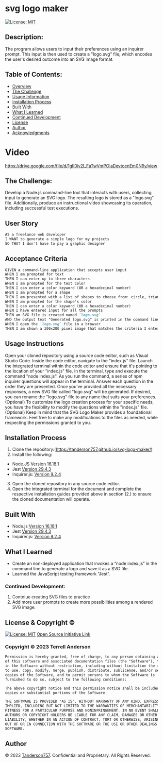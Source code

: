 #  svg logo maker
[![License: MIT](https://img.shields.io/badge/License-MIT-yellow.svg)](https://opensource.org/licenses/MIT)
  
## Description:
The program allows users to input their preferences using an inquirer prompt. This input is then used to create a "logo.svg" file, which encodes the user's desired outcome into an SVG image format.

## Table of Contents:
- [Overview](#Overview)
- [The Challenge](#The-Challenge)
- [Usage Information](#Usage-Information)
- [Installation Process](#Installation-Process)
- [Built With](#Built-With)
- [What I Learned](#What-I-Learned)
- [Continued Development](#Continued-Development)
- [License](#License)
- [Author](#Author)
- [Acknowledgments](#Acknowledgments)

# Video
https://drive.google.com/file/d/1gII0iv2I_FaTwVmPOlaDevtocnEm0N9y/view

## The Challenge:
Develop a Node.js command-line tool that interacts with users, collecting input to generate an SVG logo. The resulting logo is stored as a "logo.svg" file. Additionally, produce an instructional video showcasing its operation, including successful test executions.


## User Story
```md
AS a freelance web developer
I WANT to generate a simple logo for my projects
SO THAT I don't have to pay a graphic designer
```

## Acceptance Criteria
```md
GIVEN a command-line application that accepts user input
WHEN I am prompted for text
THEN I can enter up to three characters
WHEN I am prompted for the text color
THEN I can enter a color keyword (OR a hexadecimal number)
WHEN I am prompted for a shape
THEN I am presented with a list of shapes to choose from: circle, triangle, and square
WHEN I am prompted for the shape's color
THEN I can enter a color keyword (OR a hexadecimal number)
WHEN I have entered input for all the prompts
THEN an SVG file is created named `logo.svg`
AND the output text "Generated logo.svg" is printed in the command line
WHEN I open the `logo.svg` file in a browser
THEN I am shown a 300x200 pixel image that matches the criteria I entered
```

## Usage Instructions
Open your cloned repository using a source code editor, such as Visual Studio Code.
Inside the code editor, navigate to the "index.js" file.
Launch the integrated terminal within the code editor and ensure that it's pointing to the location of your "index.js" file.
In the terminal, type and execute the command "node index.js".
As you run the command, a series of npm inquirer questions will appear in the terminal. Answer each question in the order they are presented.
Once you've provided all the necessary responses, a new SVG file called "logo.svg" will be generated.
If desired, you can rename the "logo.svg" file to any name that suits your preferences.
(Optional) To customize the logo creation process for your specific needs, you have the flexibility to modify the questions within the "index.js" file.
(Optional) Keep in mind that the SVG Logo Maker provides a foundational framework. Feel free to make any modifications to the files as needed, while respecting the permissions granted to you.







## Installation Process
1. Clone the repository:(https://tanderson757.github.io/svg-logo-maker/)
2. Install the following: 
- Node.JS [Version 16.18.1](https://nodejs.org/en/blog/release/v16.18.1/)
- Jest [Version 29.4.3](https://www.npmjs.com/package/jest)
- Inquirer.js: [Version 8.2.4](https://www.npmjs.com/package/inquirer/v/8.2.4)
3. Open the cloned repository in any source code editor.
4. Open the integrated terminal for the document and complete the respective installation guides provided above in section (2.) to ensure the cloned documentation will operate.

## Built With
- Node.js [Version 16.18.1](https://nodejs.org/en/blog/release/v16.18.1/)
- Jest [Version 29.4.3](https://www.npmjs.com/package/jest)
- Inquirer.js: [Version 8.2.4](https://www.npmjs.com/package/inquirer/v/8.2.4)

## What I Learned
- Create an non-deployed application that invokes a “node index.js” in the command line to generate a logo and save it as a SVG file.
- Learned the JavaScript testing framework "Jest".
### Continued Development:
1. Contniue creating SVG files to practice
2. Add more user prompts to create more possibilities among a rendered SVG image.
## License & Copyright ©
  
[![License: MIT](https://img.shields.io/badge/License-MIT-yellow.svg)](https://opensource.org/licenses/MIT) [Open Source Initiative Link](https://opensource.org/licenses/MIT)

### Copyright © 2023 Terrell Anderson
```md
Permission is hereby granted, free of charge, to any person obtaining a copy
of this software and associated documentation files (the "Software"), to deal
in the Software without restriction, including without limitation the rights
to use, copy, modify, merge, publish, distribute, sublicense, and/or sell
copies of the Software, and to permit persons to whom the Software is
furnished to do so, subject to the following conditions:

The above copyright notice and this permission notice shall be included in all
copies or substantial portions of the Software.

THE SOFTWARE IS PROVIDED "AS IS", WITHOUT WARRANTY OF ANY KIND, EXPRESS OR
IMPLIED, INCLUDING BUT NOT LIMITED TO THE WARRANTIES OF MERCHANTABILITY,
FITNESS FOR A PARTICULAR PURPOSE AND NONINFRINGEMENT. IN NO EVENT SHALL THE
AUTHORS OR COPYRIGHT HOLDERS BE LIABLE FOR ANY CLAIM, DAMAGES OR OTHER
LIABILITY, WHETHER IN AN ACTION OF CONTRACT, TORT OR OTHERWISE, ARISING FROM,
OUT OF OR IN CONNECTION WITH THE SOFTWARE OR THE USE OR OTHER DEALINGS IN THE
SOFTWARE.
```

  
## Author

© 2023 [Tanderson757](https://github.com/tanderson57). Confidential and Proprietary. All Rights Reserved.